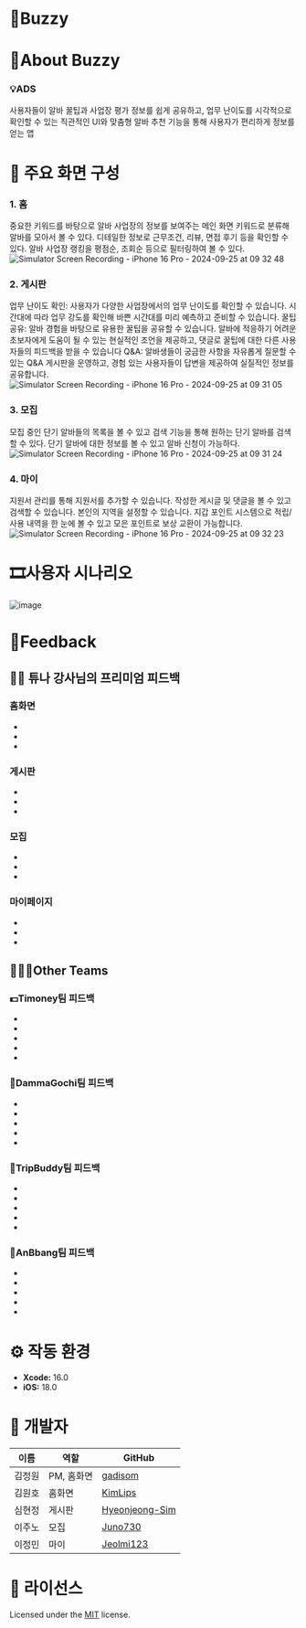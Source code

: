 #  **🍯Buzzy**

# 📢About Buzzy
### 💡ADS
사용자들이 알바 꿀팁과 사업장 평가 정보를 쉽게 공유하고, 업무 난이도를 시각적으로 확인할 수 있는 직관적인 UI와 맞춤형 알바 추천 기능을 통해 사용자가 편리하게 정보를 얻는 앱

# **📱 주요 화면 구성**
### 1. **홈** 
중요한 키워드를 바탕으로 알바 사업장의 정보를 보여주는 메인 화면
키워드로 분류해 알바를 모아서 볼 수 있다.
디테일한 정보로 근무조건, 리뷰, 면접 후기 등을 확인할 수 있다.
알바 사업장 랭킹을 평점순, 조회순 등으로 필터링하여 볼 수 있다.
![Simulator Screen Recording - iPhone 16 Pro - 2024-09-25 at 09 32 48](https://github.com/user-attachments/assets/9e09b587-f2ed-4a23-a3df-9bac1f603566)

### 2. **게시판**
업무 난이도 확인: 사용자가 다양한 사업장에서의 업무 난이도를 확인할 수 있습니다. 
시간대에 따라 업무 강도를 확인해 바쁜 시간대를 미리 예측하고 준비할 수 있습니다.
꿀팁공유: 알바 경험을 바탕으로 유용한 꿀팁을 공유할 수 있습니다.
알바에 적응하기 어려운 초보자에게 도움이 될 수 있는 현실적인 조언을 제공하고, 댓글로 꿀팁에 대한 다른 사용자들의 피드백을 받을 수 있습니다
Q&A: 알바생들이 궁금한 사항을 자유롭게 질문할 수 있는 Q&A 게시판을 운영하고, 경험 있는 사용자들이 답변을 제공하여 실질적인 정보를 공유합니다.
![Simulator Screen Recording - iPhone 16 Pro - 2024-09-25 at 09 31 05](https://github.com/user-attachments/assets/39962413-32fc-412d-a161-1792ce0b78cf)

### 3. **모집**
모집 중인 단기 알바들의 목록을 볼 수 있고 검색 기능을 통해 원하는 단기 알바를 검색 할 수 있다.
단기 알바에 대한 정보를 볼 수 있고 알바 신청이 가능하다.
![Simulator Screen Recording - iPhone 16 Pro - 2024-09-25 at 09 31 24](https://github.com/user-attachments/assets/a802aa0c-7ebd-4dfb-97e7-7117b28ac51b)

### 4. **마이**
지원서 관리를 통해 지원서를 추가할 수 있습니다.
작성한 게시글 및 댓글을 볼 수 있고 검색할 수 있습니다.
본인의 지역을 설정할 수 있습니다.
지갑 포인트 시스템으로 적립/사용 내역을 한 눈에 볼 수 있고 모은 포인트로 보상 교환이 가능합니다.
![Simulator Screen Recording - iPhone 16 Pro - 2024-09-25 at 09 32 23](https://github.com/user-attachments/assets/9ba2243b-d73e-41e5-849e-c0723df17cc3)

# **🎞️사용자 시나리오**
![image](https://github.com/user-attachments/assets/c267b195-ef98-4a1c-a86f-aa4abc8858a5)


# **📝Feedback**
## 🧑‍🏫 튜나 강사님의 프리미엄 피드백

### 홈화면
-
-
-
### 게시판
-
-
-
### 모집
-
-
-
### 마이페이지
-
-
-

## 🙋🏻‍♀️Other Teams
### 💵Timoney팀 피드백
-
-
-
-
-
### 🐹DammaGochi팀 피드백
-
-
-
-
-
### 🛫TripBuddy팀 피드백 
-
-
-
-
-
### 🏡AnBbang팀 피드백
-
-
-
-
-
# **⚙️ 작동 환경**

- **Xcode:** 16.0
- **iOS:** 18.0

# 👥 개발자
| 이름   | 역할                       | GitHub                        |
|--------|----------------------------|-------------------------------|
| 김정원 | PM, 홈화면  | [gadisom](https://github.com/gadisom) |
| 김원호 |  홈화면    | [KimLips](https://github.com/KimLips) |
| 심현정 |  게시판    | [Hyeonjeong-Sim](https://github.com/Hyeonjeong-Sim) |
| 이주노 |  모집   | [Juno730](https://github.com/Juno730) |
| 이정민 |  마이   |  [Jeolmi123](https://github.com/Jeolmi123) |


# **📄 라이선스**

Licensed under the [MIT](LICENSE) license.
